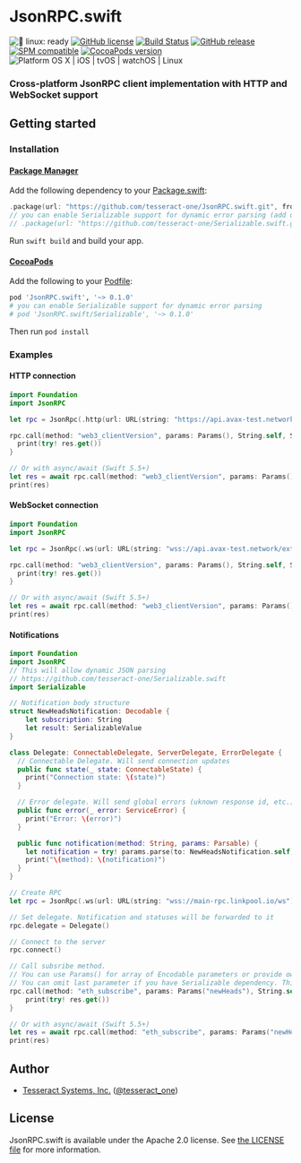 # JsonRPC.swift

![🐧 linux: ready](https://img.shields.io/badge/%F0%9F%90%A7%20linux-ready-red.svg)
[![GitHub license](https://img.shields.io/badge/license-Apache%202.0-lightgrey.svg)](https://raw.githubusercontent.com/tesseract-one/JsonRPC.swift/main/LICENSE)
[![Build Status](https://github.com/tesseract-one/JsonRPC.swift/workflows/Build%20%26%20Tests/badge.svg?branch=main)](https://github.com/tesseract-one/JsonRPC.swift/actions?query=workflow%3ABuild%20%26%20Tests+branch%3Amain)
[![GitHub release](https://img.shields.io/github/release/tesseract-one/JsonRPC.swift.svg)](https://github.com/tesseract-one/JsonRPC.swift/releases)
[![SPM compatible](https://img.shields.io/badge/SwiftPM-Compatible-brightgreen.svg)](https://swift.org/package-manager/)
[![CocoaPods version](https://img.shields.io/cocoapods/v/JsonRPC.swift.svg)](https://cocoapods.org/pods/JsonRPC.swift)
![Platform OS X | iOS | tvOS | watchOS | Linux](https://img.shields.io/badge/platform-Linux%20%7C%20OS%20X%20%7C%20iOS%20%7C%20tvOS%20%7C%20watchOS-orange.svg)

### Cross-platform JsonRPC client implementation with HTTP and WebSocket support

## Getting started

### Installation

#### [Package Manager](https://swift.org/package-manager/)

Add the following dependency to your [Package.swift](https://github.com/apple/swift-package-manager/blob/master/Documentation/Usage.md#define-dependencies):

```swift
.package(url: "https://github.com/tesseract-one/JsonRPC.swift.git", from: "0.1.0")
// you can enable Serializable support for dynamic error parsing (add dependency to your target too)
// .package(url: "https://github.com/tesseract-one/Serializable.swift.git", from: "0.2.0")
```

Run `swift build` and build your app.

#### [CocoaPods](http://cocoapods.org/)

Add the following to your [Podfile](http://guides.cocoapods.org/using/the-podfile.html):

```rb
pod 'JsonRPC.swift', '~> 0.1.0'
# you can enable Serializable support for dynamic error parsing
# pod 'JsonRPC.swift/Serializable', '~> 0.1.0'
```

Then run `pod install`

### Examples

#### HTTP connection

```swift
import Foundation
import JsonRPC

let rpc = JsonRpc(.http(url: URL(string: "https://api.avax-test.network/ext/bc/C/rpc")!), queue: .main)

rpc.call(method: "web3_clientVersion", params: Params(), String.self, String.self) { res in
  print(try! res.get())
}

// Or with async/await (Swift 5.5+)
let res = await rpc.call(method: "web3_clientVersion", params: Params(), String.self, String.self)
print(res)
```

#### WebSocket connection

```swift
import Foundation
import JsonRPC

let rpc = JsonRpc(.ws(url: URL(string: "wss://api.avax-test.network/ext/bc/C/ws")!), queue: .main)

rpc.call(method: "web3_clientVersion", params: Params(), String.self, String.self) { res in
  print(try! res.get())
}

// Or with async/await (Swift 5.5+)
let res = await rpc.call(method: "web3_clientVersion", params: Params(), String.self, String.self)
print(res)
```

#### Notifications

```swift
import Foundation
import JsonRPC
// This will allow dynamic JSON parsing 
// https://github.com/tesseract-one/Serializable.swift
import Serializable

// Notification body structure
struct NewHeadsNotification: Decodable {
    let subscription: String
    let result: SerializableValue
}

class Delegate: ConnectableDelegate, ServerDelegate, ErrorDelegate {
  // Connectable Delegate. Will send connection updates
  public func state(_ state: ConnectableState) {
    print("Connection state: \(state)")
  }

  // Error delegate. Will send global errors (uknown response id, etc.)
  public func error(_ error: ServiceError) {
    print("Error: \(error)")
  }

  public func notification(method: String, params: Parsable) {
    let notification = try! params.parse(to: NewHeadsNotification.self).get()!
    print("\(method): \(notification)")
  }
}

// Create RPC
let rpc = JsonRpc(.ws(url: URL(string: "wss://main-rpc.linkpool.io/ws")!, autoconnect: false), queue: .main)

// Set delegate. Notification and statuses will be forwarded to it
rpc.delegate = Delegate()

// Connect to the server
rpc.connect()

// Call subsribe method.
// You can use Params() for array of Encodable parameters or provide own custom Encodable value.
// You can omit last parameter if you have Serializable dependency. This will set error data to SerializableValue type.
rpc.call(method: "eth_subscribe", params: Params("newHeads"), String.self) { res in
    print(try! res.get())
}

// Or with async/await (Swift 5.5+)
let res = await rpc.call(method: "eth_subscribe", params: Params("newHeads"), String.self)
print(res)
```

## Author

 - [Tesseract Systems, Inc.](mailto:info@tesseract.one)
   ([@tesseract_one](https://twitter.com/tesseract_one))

## License

JsonRPC.swift is available under the Apache 2.0 license. See [the LICENSE file](./LICENSE) for more information.
